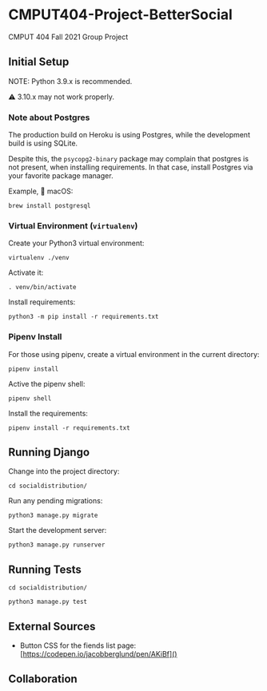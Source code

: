 # CMPUT404-Project-BetterSocial
CMPUT 404 Fall 2021 Group Project

## Initial Setup

NOTE: Python 3.9.x is recommended.

⚠️ 3.10.x may not work properly.

### Note about Postgres

The production build on Heroku is using Postgres, while the development build is using SQLite.

Despite this, the `psycopg2-binary` package may complain that postgres is not present, when installing requirements. In that case, install Postgres via your favorite package manager.

Example,  macOS:
```shell
brew install postgresql
```

### Virtual Environment (`virtualenv`)

Create your Python3 virtual environment:
```console
virtualenv ./venv
```

Activate it:
```console
. venv/bin/activate
```

Install requirements:
```console
python3 -m pip install -r requirements.txt
```

### Pipenv Install

For those using pipenv, create a virtual environment in the current directory:
```console
pipenv install
```

Active the pipenv shell:
```console
pipenv shell
```

Install the requirements:
```console
pipenv install -r requirements.txt
```

## Running Django

Change into the project directory:
```console
cd socialdistribution/
```

Run any pending migrations:

```console
python3 manage.py migrate
```

Start the development server:

```console
python3 manage.py runserver
```

## Running Tests
```console
cd socialdistribution/
```

```console
python3 manage.py test
```

## External Sources

- Button CSS for the fiends list page: [https://codepen.io/jacobberglund/pen/AKiBf]()

## Collaboration
